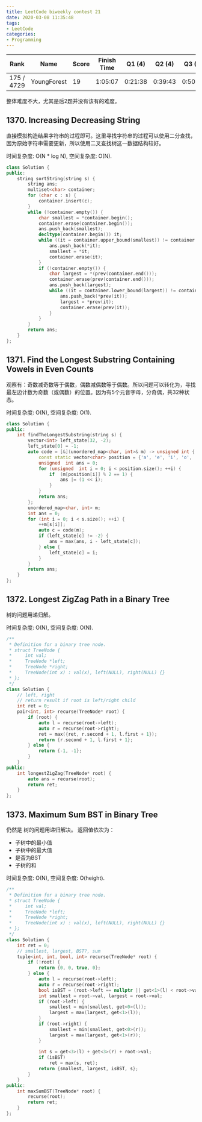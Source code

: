 ```yaml
---
title: LeetCode biweekly contest 21
date: 2020-03-08 11:35:48
tags:
- LeetCode
categories:
- Programming
---
```


| Rank |	Name |	Score |	Finish Time | 	Q1 (4) |	Q2 (4) |	Q3 (5) |	Q4 (6)|
|--|--|--|--|--|--|--|--|
| 175 / 4729 |	YoungForest | 19 | 	1:05:07 | 0:21:38 |  0:39:43 |  0:50:40 |  1:05:07 |

整体难度不大，尤其是后2题并没有该有的难度。

## 1370. Increasing Decreasing String

直接模拟构造结果字符串的过程即可。这里寻找字符串的过程可以使用二分查找，因为原始字符串需要更新，所以使用二叉查找树这一数据结构较好。

时间复杂度: O(N * log N),
空间复杂度: O(N).

```cpp
class Solution {
public:
    string sortString(string s) {
        string ans;
        multiset<char> container;
        for (char c : s) {
            container.insert(c);
        }
        while (!container.empty()) {
            char smallest = *container.begin();
            container.erase(container.begin());
            ans.push_back(smallest);
            decltype(container.begin()) it;
            while ((it = container.upper_bound(smallest)) != container.end()) {
                ans.push_back(*it);
                smallest = *it;
                container.erase(it);
            }
            if (!container.empty()) {
                char largest = *(prev(container.end()));
                container.erase(prev(container.end()));
                ans.push_back(largest);
                while ((it = container.lower_bound(largest)) != container.begin()) {
                    ans.push_back(*prev(it));
                    largest = *prev(it);
                    container.erase(prev(it));
                }
            }
        }
        return ans;
    }
};
```

## 1371. Find the Longest Substring Containing Vowels in Even Counts

观察有：奇数减奇数等于偶数，偶数减偶数等于偶数。所以问题可以转化为，寻找最左边计数为奇数（或偶数）的位置。因为有5个元音字母，分奇偶，共32种状态。

时间复杂度: O(N),
空间复杂度: O(1).

```cpp
class Solution {
public:
    int findTheLongestSubstring(string s) {
        vector<int> left_state(32, -2);
        left_state[0] = -1;
        auto code = [&](unordered_map<char, int>& m) -> unsigned int {
            const static vector<char> position = {'a', 'e', 'i', 'o', 'u'};
            unsigned  int ans = 0;
            for (unsigned  int i = 0; i < position.size(); ++i) {
                if  (m[position[i]] % 2 == 1) {
                    ans |= (1 << i);
                }
            }
            return ans;
        };
        unordered_map<char, int> m;
        int ans = 0;
        for (int i = 0; i < s.size(); ++i) {
            ++m[s[i]];
            auto c = code(m);
            if (left_state[c] != -2) {
                ans = max(ans, i - left_state[c]);
            } else {
                left_state[c] = i;
            }
        }
        return ans;
    }
};
```

## 1372. Longest ZigZag Path in a Binary Tree

树的问题用递归解。

时间复杂度: O(N),
空间复杂度: O(N).

```cpp
/**
 * Definition for a binary tree node.
 * struct TreeNode {
 *     int val;
 *     TreeNode *left;
 *     TreeNode *right;
 *     TreeNode(int x) : val(x), left(NULL), right(NULL) {}
 * };
 */
class Solution {
    // left, right
    // return result if root is left/right child
    int ret = 0;
    pair<int, int> recurse(TreeNode* root) {
        if (root) {
            auto l = recurse(root->left);
            auto r = recurse(root->right);
            ret = max({ret, r.second + 1, l.first + 1});
            return {r.second + 1, l.first + 1};
        } else {
            return {-1, -1};
        }
    }
public:
    int longestZigZag(TreeNode* root) {
        auto ans = recurse(root);
        return ret;
    }
};
```

## 1373. Maximum Sum BST in Binary Tree

仍然是 树的问题用递归解决。
返回值依次为：
- 子树中的最小值
- 子树中的最大值
- 是否为BST
- 子树的和

时间复杂度: O(N),
空间复杂度: O(height).

```cpp
/**
 * Definition for a binary tree node.
 * struct TreeNode {
 *     int val;
 *     TreeNode *left;
 *     TreeNode *right;
 *     TreeNode(int x) : val(x), left(NULL), right(NULL) {}
 * };
 */
class Solution {
    int ret = 0;
    // smallest, largest, BST?, sum
    tuple<int, int, bool, int> recurse(TreeNode* root) {
        if (!root) {
            return {0, 0, true, 0};
        } else {
            auto l = recurse(root->left);
            auto r = recurse(root->right);
            bool isBST = (root->left == nullptr || get<1>(l) < root->val) && (root->right == nullptr || get<0>(r) > root->val) && get<2>(l) && get<2>(r);
            int smallest = root->val, largest = root->val;
            if (root->left) {
                smallest = min(smallest, get<0>(l));
                largest = max(largest, get<1>(l));
            }
            if (root->right) {
                smallest = min(smallest, get<0>(r));
                largest = max(largest, get<1>(r));
            }
                   
            int s = get<3>(l) + get<3>(r) + root->val;
            if (isBST)
                ret = max(s, ret);
            return {smallest, largest, isBST, s};
        }
    }
public:
    int maxSumBST(TreeNode* root) {
        recurse(root);
        return ret;
    }
};
```